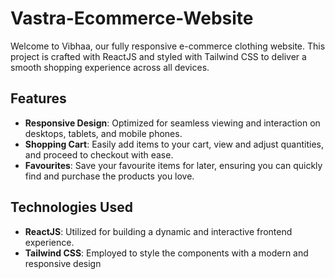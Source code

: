 # Vastra-Ecommerce-Website

Welcome to Vibhaa, our fully responsive e-commerce clothing website. This project is crafted with ReactJS and styled with Tailwind CSS to deliver a smooth shopping experience across all devices.

## Features

- **Responsive Design**: Optimized for seamless viewing and interaction on desktops, tablets, and mobile phones.
- **Shopping Cart**: Easily add items to your cart, view and adjust quantities, and proceed to checkout with ease.
- **Favourites**: Save your favourite items for later, ensuring you can quickly find and purchase the products you love.

## Technologies Used

- **ReactJS**: Utilized for building a dynamic and interactive frontend experience.
- **Tailwind CSS**: Employed to style the components with a modern and responsive design
